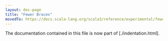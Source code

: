 ```yaml
---
layout: doc-page
title: "Fewer Braces"
movedTo: https://docs.scala-lang.org/scala3/reference/experimental/fewer-braces.html
---
```


The documentation contained in this file is now part of [./indentation.html].
